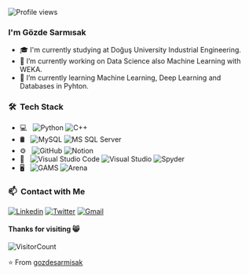 ![Profile views](https://komarev.com/ghpvc/?username=gozdesarmisak&color=blue) 

### I'm Gözde Sarmısak 

- 🎓 I'm currently studying at Doğuş University Industrial Engineering.
- 🔭 I’m currently working on Data Science also Machine Learning with WEKA.          
- 🌱 I’m currently learning Machine Learning, Deep Learning and Databases in Pyhton.

                             
 
### 🛠 &nbsp;Tech Stack

- 💻 &nbsp;
  ![Python](https://img.shields.io/badge/-Python-333333?style=flat&logo=python)
  ![C++](https://img.shields.io/badge/-C++-05122A?style=flat&logo=C++)
- 🛢 &nbsp;
  ![MySQL](https://img.shields.io/badge/-MySQL-333333?style=flat&logo=mysql)
  ![MS SQL Server](https://img.shields.io/badge/-MS%20SQL%20Server-333333?style=flat&logo=Microsoft-SQL-Server)
- ⚙️ &nbsp;
  ![GitHub](https://img.shields.io/badge/-GitHub-333333?style=flat&logo=github)
  ![Notion](https://img.shields.io/badge/-Notion-333333?style=flat&logo=notion)
- 🔧 &nbsp;
  ![Visual Studio Code](https://img.shields.io/badge/-Visual%20Studio%20Code-333333?style=flat&logo=visual-studio-code&logoColor=007ACC)
  ![Visual Studio](https://img.shields.io/badge/-Visual%20Studio-333333?style=flat&logo=visual-studio&logoColor=643995)
  ![Spyder](https://img.shields.io/badge/-Spyder-333333?style=flat&logo=spyder)
- 🖥 &nbsp;
  ![GAMS](https://img.shields.io/badge/-Gams-333333?style=flat&logo=gams)
  ![Arena](https://img.shields.io/badge/-Arena-333333?style=flat&logo=arena)

 
  

### 📫 &nbsp;Contact with Me
  [![Linkedin](https://img.shields.io/badge/-LinkedIn-blue?style=flat&logo=Linkedin&logoColor=white)](https://www.linkedin.com/in/gozdesarmisak/)
  [![Twitter](https://img.shields.io/badge/-Twitter-blue?style=flat&logo=Twitter&logoColor=white)](https://twitter.com/gozdesarmisak)
  [![Gmail](https://img.shields.io/badge/-Gmail-c14438?style=flat&logo=Gmail&logoColor=white)](mailto:gozdesarmisak@gmail.com)
  
 


#### Thanks for visiting 😸
![VisitorCount](https://profile-counter.glitch.me/gozdesarmisak/count.svg)

⭐️ From [gozdesarmisak](https://github.com/gozdesarmisak)



